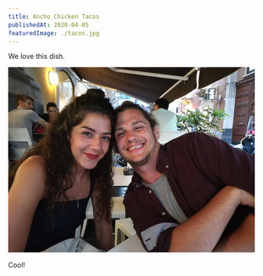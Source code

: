 ```yaml
---
title: Ancho Chicken Tacos
publishedAt: 2020-04-05
featuredImage: ./tacos.jpg
---
```


We love this dish.

![](./tacos.jpg)

Cool!
